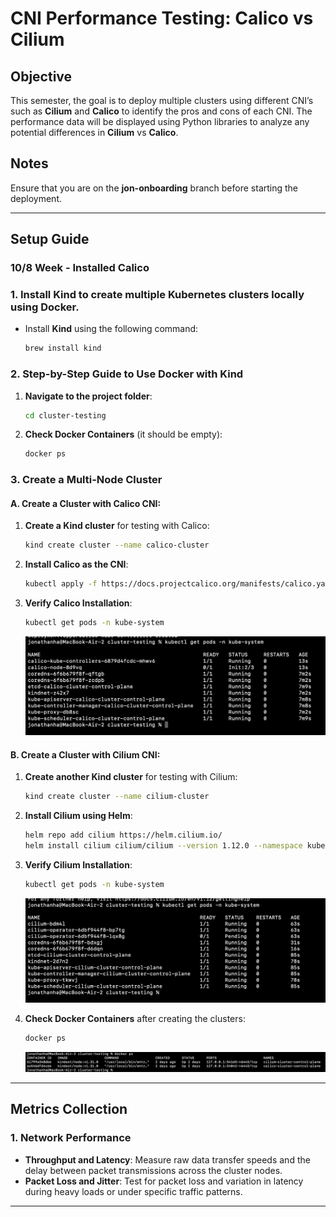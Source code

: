 
# CNI Performance Testing: Calico vs Cilium

## Objective

This semester, the goal is to deploy multiple clusters using different CNI’s such as **Cilium** and **Calico** to identify the pros and cons of each CNI. The performance data will be displayed using Python libraries to analyze any potential differences in **Cilium** vs **Calico**.

## Notes

Ensure that you are on the **jon-onboarding** branch before starting the deployment.

---

## Setup Guide

### 10/8 Week - Installed Calico

### 1. Install Kind to create multiple Kubernetes clusters locally using Docker.
- Install **Kind** using the following command:
    ```bash
    brew install kind
    ```

### 2. Step-by-Step Guide to Use Docker with Kind

1. **Navigate to the project folder**:  
    ```bash
    cd cluster-testing
    ```

2. **Check Docker Containers** (it should be empty):
    ```bash
    docker ps
    ```

### 3. Create a Multi-Node Cluster

#### A. Create a Cluster with **Calico CNI**:

1. **Create a Kind cluster** for testing with Calico:
    ```bash
    kind create cluster --name calico-cluster
    ```

2. **Install Calico as the CNI**:
    ```bash
    kubectl apply -f https://docs.projectcalico.org/manifests/calico.yaml
    ```

3. **Verify Calico Installation**:
    ```bash
    kubectl get pods -n kube-system
    ```

    ![Calico:](/Testing/Calico-start.png)

#### B. Create a Cluster with **Cilium CNI**:

1. **Create another Kind cluster** for testing with Cilium:
    ```bash
    kind create cluster --name cilium-cluster
    ```

2. **Install Cilium using Helm**:
    ```bash
    helm repo add cilium https://helm.cilium.io/
    helm install cilium cilium/cilium --version 1.12.0 --namespace kube-system
    ```

3. **Verify Cilium Installation**:
    ```bash
    kubectl get pods -n kube-system
    ```

    ![Cilium:](/Testing/Cilium.png)

4. **Check Docker Containers** after creating the clusters:
    ```bash
    docker ps
    ```
    ![Docker Containers:](/Testing/Docker-check.png)

---

## Metrics Collection

### 1. **Network Performance**
- **Throughput and Latency**: Measure raw data transfer speeds and the delay between packet transmissions across the cluster nodes.
- **Packet Loss and Jitter**: Test for packet loss and variation in latency during heavy loads or under specific traffic patterns.

---



